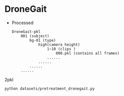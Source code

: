 # DroneGait

- Processed
    ```
    DroneGait-pkl
        001 (subject)
            bg-01 (type)
                high(camera height)
                    1~10 (clips )
                        000.pkl (contains all frames)
                    ......
                ......
            ......
        ......
    ```
    
2pkl
```
python datasets/pretreatment_dronegait.py
```